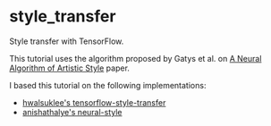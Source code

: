 # style_transfer
Style transfer with TensorFlow.

This tutorial uses the algorithm proposed by Gatys et al. on [A Neural Algorithm of Artistic Style](https://arxiv.org/abs/1508.06576) paper.


I based this tutorial on the following implementations:
* [hwalsuklee's tensorflow-style-transfer](https://github.com/hwalsuklee/tensorflow-style-transfer)
* [anishathalye's neural-style](https://github.com/anishathalye/neural-style)
